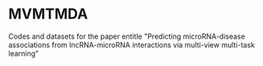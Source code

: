 # MVMTMDA
Codes and datasets for the paper entitle "Predicting microRNA-disease associations from lncRNA-microRNA interactions via multi-view multi-task learning"
